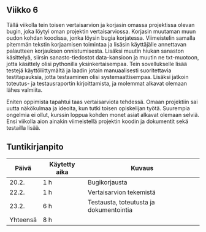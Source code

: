 ## Viikko 6

Tällä viikolla tein toisen vertaisarvion ja korjasin omassa projektissa olevan bugin, joka löytyi oman projektin vertaisarviossa. Korjasin muutaman muun oudon kohdan koodissa, jonka löysin bugia korjatessa. Viimeistelin samalla pitemmän tekstin korjaamisen toimintaa ja lisäsin käyttäjälle annettavan palautteen korjauksen onnistumisesta. Lisäksi muutin hiukan sanaston käsittelyä, siirsin sanasto-tiedostot data-kansioon ja muutin ne txt-muotoon, jotta käsittely olisi pythonilla yksinkertaisempaa. Tein sovellukselle lisää testejä käyttöliittymältä ja laadin jotain manuaalisesti suoritettavia testitapauksia, jotta testaaminen olisi systemaattisempaa. Lisäksi jatkoin toteutus- ja testausraportin kirjoittamista, ja molemmat alkavat olemaan lähes valmiita.

Eniten oppimista tapahtui taas vertaisarviota tehdessä. Omaan projektiin sai uutta näkökulmaa ja ideoita, kun tutki toisen opiskelijan työtä. Suurempia ongelmia ei ollut, kurssin loppua kohden monet asiat alkavat olemaan selviä. Ensi viikolla aion ainakin viimeistellä projektin koodin ja dokumentit sekä testailla lisää.

## Tuntikirjanpito

| Päivä | Käytetty aika | Kuvaus |
| ----- | ------------- | ------ |
| 20.2. | 1 h            | Bugikorjausta |
| 22.2.  | 1 h 			| Vertaisarvion tekemistä  |
| 23.2.  | 6 h 			| Testausta, toteutusta ja dokumentointia  |
| Yhteensä | 8 h   | |  
